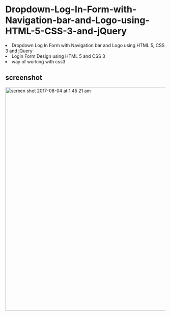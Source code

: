 # Dropdown-Log-In-Form-with-Navigation-bar-and-Logo-using-HTML-5-CSS-3-and-jQuery

<li> Dropdown Log In Form with Navigation bar and Logo using HTML 5, CSS 3 and jQuery</li>
<li>Login Form Design using HTML 5 and CSS 3 </li>
<li>way of working with css3 </li>

## screenshot

<img width="699" alt="screen shot 2017-08-04 at 1 45 21 am" src="https://user-images.githubusercontent.com/12325386/28935288-acc48640-78b6-11e7-8426-f712445fd851.png">
